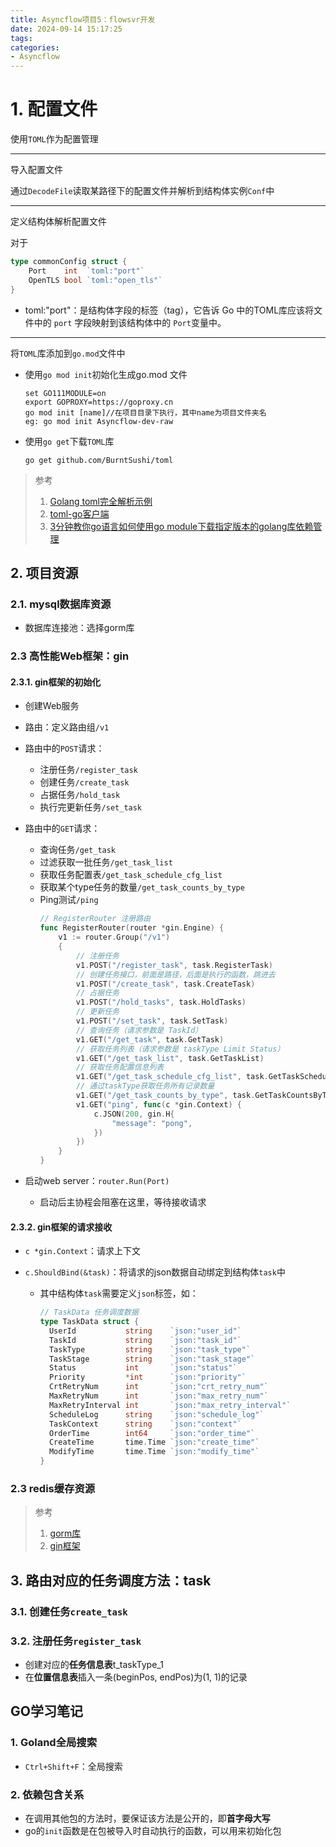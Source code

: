 ```yaml
---
title: Asyncflow项目5：flowsvr开发
date: 2024-09-14 15:17:25
tags:
categories:
- Asyncflow
---
```


# 1. 配置文件

使用`TOML`作为配置管理

----

导入配置文件

通过`DecodeFile`读取某路径下的配置文件并解析到结构体实例`Conf`中

----

定义结构体解析配置文件

对于

```go
type commonConfig struct {
    Port    int  `toml:"port"`
    OpenTLS bool `toml:"open_tls"`
}
```
-  toml:"port"：是结构体字段的标签（tag），它告诉 Go 中的TOML库应该将文件中的 `port` 字段映射到该结构体中的 `Port`变量中。


----

将`TOML`库添加到`go.mod`文件中

- 使用`go mod init`初始化生成go.mod 文件

    ```shell
    set GO111MODULE=on
    export GOPROXY=https://goproxy.cn
    go mod init [name]//在项目目录下执行，其中name为项目文件夹名
    eg: go mod init Asyncflow-dev-raw
    ```

- 使用`go get`下载`TOML`库

    ```shell
    go get github.com/BurntSushi/toml
    ```

> 参考
> 1. [Golang toml完全解析示例](https://blog.csdn.net/Gusand/article/details/106094535)
> 2. [toml-go客户端](https://github.com/BurntSushi/toml)
> 3. [3分钟教你go语言如何使用go module下载指定版本的golang库依赖管理](https://b23.tv/CqBtVlV)

## 2. 项目资源

### 2.1. mysql数据库资源

- 数据库连接池：选择gorm库

### 2.3 高性能Web框架：gin

#### 2.3.1. gin框架的初始化

- 创建Web服务
  
- 路由：定义路由组`/v1`
- 路由中的`POST`请求：
  - 注册任务`/register_task`
  - 创建任务`/create_task`
  - 占据任务`/hold_task`
  - 执行完更新任务`/set_task`
- 路由中的`GET`请求：
  - 查询任务`/get_task`
  - 过滤获取一批任务`/get_task_list`
  - 获取任务配置表`/get_task_schedule_cfg_list`
  - 获取某个type任务的数量`/get_task_counts_by_type`
  - Ping测试`/ping`
    ```go
    // RegisterRouter 注册路由
    func RegisterRouter(router *gin.Engine) {
        v1 := router.Group("/v1")
        {
            // 注册任务
            v1.POST("/register_task", task.RegisterTask)
            // 创建任务接口，前面是路径，后面是执行的函数，跳进去
            v1.POST("/create_task", task.CreateTask)
            // 占据任务
            v1.POST("/hold_tasks", task.HoldTasks)
            // 更新任务
            v1.POST("/set_task", task.SetTask)
            // 查询任务（请求参数是 TaskId）
            v1.GET("/get_task", task.GetTask)
            // 获取任务列表（请求参数是 taskType Limit Status）
            v1.GET("/get_task_list", task.GetTaskList)
            // 获取任务配置信息列表
            v1.GET("/get_task_schedule_cfg_list", task.GetTaskScheduleCfgList)
            // 通过taskType获取任务所有记录数量
            v1.GET("/get_task_counts_by_type", task.GetTaskCountsByType)
            v1.GET("ping", func(c *gin.Context) {
                c.JSON(200, gin.H{
                    "message": "pong",
                })
            })
        }
    }
    ```
- 启动web server：`router.Run(Port)`
  - 启动后主协程会阻塞在这里，等待接收请求

#### 2.3.2. gin框架的请求接收

- `c *gin.Context`：请求上下文

- `c.ShouldBind(&task)`：将请求的json数据自动绑定到结构体`task`中
  - 其中结构体`task`需要定义`json`标签，如：
    ```go
    // TaskData 任务调度数据
    type TaskData struct {
      UserId           string    `json:"user_id"`
      TaskId           string    `json:"task_id"`
      TaskType         string    `json:"task_type"`
      TaskStage        string    `json:"task_stage"`
      Status           int       `json:"status"`
      Priority         *int      `json:"priority"`
      CrtRetryNum      int       `json:"crt_retry_num"`
      MaxRetryNum      int       `json:"max_retry_num"`
      MaxRetryInterval int       `json:"max_retry_interval"`
      ScheduleLog      string    `json:"schedule_log"`
      TaskContext      string    `json:"context"`
      OrderTime        int64     `json:"order_time"`
      CreateTime       time.Time `json:"create_time"`
      ModifyTime       time.Time `json:"modify_time"`
    }
    ```
  
### 2.3 redis缓存资源


> 参考
> 1. [gorm库](https://gorm.io/zh_CN/docs/index.html)
> 3. [gin框架](https://gin-gonic.com/zh-cn/docs/)

## 3. 路由对应的任务调度方法：task

### 3.1. 创建任务`create_task`



### 3.2. 注册任务`register_task`

- 创建对应的**任务信息表**t_taskType_1
- 在**位置信息表**插入一条(beginPos, endPos)为(1, 1)的记录



## GO学习笔记

### 1. Goland全局搜索

- `Ctrl+Shift+F`：全局搜索

### 2. 依赖包含关系

- 在调用其他包的方法时，要保证该方法是公开的，即**首字母大写**
- go的`init`函数是在包被导入时自动执行的函数，可以用来初始化包